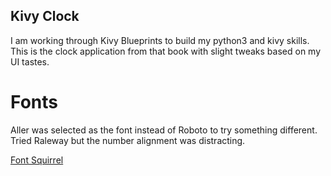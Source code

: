 Kivy Clock
----------

I am working through Kivy Blueprints to build my python3 and kivy skills.
This is the clock application from that book with slight tweaks based on my UI tastes.

Fonts
=====

Aller was selected as the font instead of Roboto to try something different.
Tried Raleway but the number alignment was distracting.

[Font Squirrel](https://www.fontsquirrel.com/fonts/list/popular)